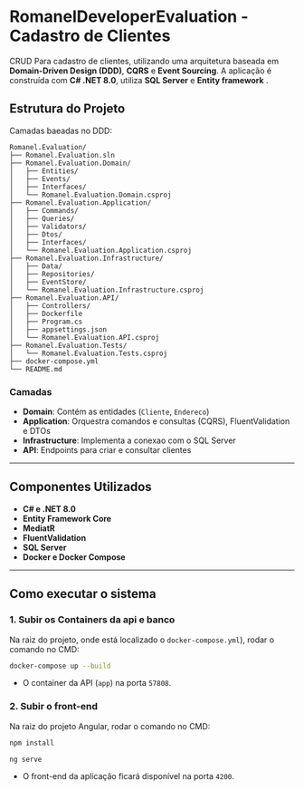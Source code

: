 

# RomanelDeveloperEvaluation - Cadastro de Clientes

CRUD Para cadastro de clientes, utilizando uma arquitetura baseada em **Domain-Driven Design (DDD)**, **CQRS** e **Event Sourcing**. A aplicação é construída com **C# .NET 8.0**, utiliza **SQL Server** e **Entity framework** .

## Estrutura do Projeto

Camadas baeadas no DDD:
```
Romanel.Evaluation/
├── Romanel.Evaluation.sln                    
├── Romanel.Evaluation.Domain/                
│   ├── Entities/                    
│   ├── Events/                      
│   ├── Interfaces/                  
│   └── Romanel.Evaluation.Domain.csproj
├── Romanel.Evaluation.Application/  
│   ├── Commands/                    
│   ├── Queries/                     
│   ├── Validators/                  
│   ├── Dtos/                        
│   ├── Interfaces/                  
│   └── Romanel.Evaluation.Application.csproj
├── Romanel.Evaluation.Infrastructure/ 
│   ├── Data/                        
│   ├── Repositories/                
│   ├── EventStore/                  
│   └── Romanel.Evaluation.Infrastructure.csproj
├── Romanel.Evaluation.API/          
│   ├── Controllers/                 
│   ├── Dockerfile                   
│   ├── Program.cs                   
│   ├── appsettings.json             
│   └── Romanel.Evaluation.API.csproj
├── Romanel.Evaluation.Tests/                 
│   └── Romanel.Evaluation.Tests.csproj
├── docker-compose.yml                
└── README.md                         
```

### Camadas
- **Domain**: Contém as entidades (`Cliente`, `Endereco`)
- **Application**: Orquestra comandos e consultas (CQRS), FluentValidation e DTOs
- **Infrastructure**: Implementa a conexao com o SQL Server
- **API**: Endpoints para criar e consultar clientes

---

## Componentes Utilizados

- **C# e .NET 8.0** 
- **Entity Framework Core**
- **MediatR**
- **FluentValidation**
- **SQL Server**
- **Docker e Docker Compose**
---


## Como executar o sistema


### 1. Subir os Containers da api e banco
Na raiz do projeto, onde está localizado o `docker-compose.yml`), rodar o comando no CMD:
```bash
docker-compose up --build
```
  - O container da API (`app`) na porta `57808`.


### 2. Subir o front-end
Na raiz do projeto Angular, rodar o comando no CMD:
```bash
npm install
```

```bash
ng serve
```

  - O front-end da aplicação ficará disponível na porta `4200`.